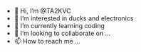 - 👋 Hi, I’m @TA2KVC
- 👀 I’m interested in ducks and electronics
- 🌱 I’m currently learning coding
- 💞️ I’m looking to collaborate on ...
- 📫 How to reach me ...

<!---
TA2KVC/TA2KVC is a ✨ special ✨ repository because its `README.md` (this file) appears on your GitHub profile.
You can click the Preview link to take a look at your changes.
--->
